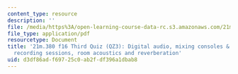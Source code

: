 ```yaml
---
content_type: resource
description: ''
file: /media/https%3A/open-learning-course-data-rc.s3.amazonaws.com/21m-380-music-and-technology-recording-techniques-and-audio-production-fall-2016/d3df86adf69725c0ab2fdf396a1dbab8_MIT21M_380F16_quiz_qz3.pdf
file_type: application/pdf
resourcetype: Document
title: '21m.380 f16 Third Quiz (QZ3): Digital audio, mixing consoles & strategies,
  recording sessions, room acoustics and reverberation'
uid: d3df86ad-f697-25c0-ab2f-df396a1dbab8
---
```

